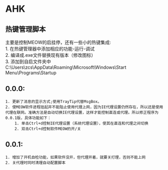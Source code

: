 AHK
===================================
热键管理脚本
-----------------------------------
主要是控制MEOW的启挂停，还有一些小的热键集成:  
    1. 在热键管理器中添加相应的功能-运行-调试  
    2. 编译成.exe文件替换现有版本（修改图标）  
    3. 添加到自启文件夹中C:\Users\zcs\AppData\Roaming\Microsoft\Windows\Start Menu\Programs\Startup  
  
## 0.0.0:  
	1. 更新了消息的显示方式;使用TrayTip代替MsgBox。  
	2. 使MEOW软件进程挂起并不能阻止使用代理上网，因为IE代理设置仍然存在，所以还是使用代理在联网。准确方法是自动切换IE代理设置，这样才能控制直连或代理。所以修正程序为0.0.1版，具体功能如下：  
	    1. 单击Ctrl+d控制IE代理设置（系统代理设置），使其在直连和代理之间切换
	    2. 双击Ctrl+d控制软件MEOW的开/关  
## 0.0.1:
	1. 增加了开机自检功能，如果软件没开，但代理开着，就要关打理，否则不能上网  
	2. 关代理时同时清理自动配置脚本
